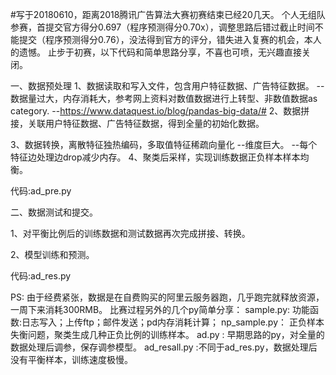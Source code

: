 #写于20180610，距离2018腾讯广告算法大赛初赛结束已经20几天。
个人无组队参赛，首提交官方得分0.697（程序预测得分0.70x），调整思路后错过截止时间不能提交（程序预测得分0.76），没法得到官方的评分，错失进入复赛的机会，本人的遗憾。
止步于初赛，以下代码和简单思路分享，不喜也可喷，无兴趣直接关闭。

一、数据预处理
1、数据读取和写入文件，包含用户特征数据、广告特征数据。
--数据量过大，内存消耗大，参考网上资料对数值数据进行上转型、非数值数据as category.
--https://www.dataquest.io/blog/pandas-big-data/#
2、数据拼接，关联用户特征数据、广告特征数据，得到全量的初始化数据。

3、数据转换，离散特征独热编码，多取值特征稀疏向量化
--维度巨大。
--每个特征边处理边drop减少内存。
4、聚类后采样，实现训练数据正负样本样本均衡。

代码:ad_pre.py

二、数据测试和提交。

1、对平衡比例后的训练数据和测试数据再次完成拼接、转换。

2、模型训练和预测。

代码:ad_res.py

PS:
由于经费紧张，数据是在自费购买的阿里云服务器跑，几乎跑完就释放资源，一周下来消耗300RMB。
比赛过程另外的几个py简单分享：
sample.py: 功能函数:日志写入；上传ftp；邮件发送；pd内存消耗计算；
np_sample.py： 正负样本失衡问题，聚类生成几种正负比例的训练样本。
ad.py : 早期思路的py，对全量的数据处理后调参，保存调参模型。
ad_resall.py :不同于ad_res.py，数据处理后没有平衡样本，训练速度极慢。

